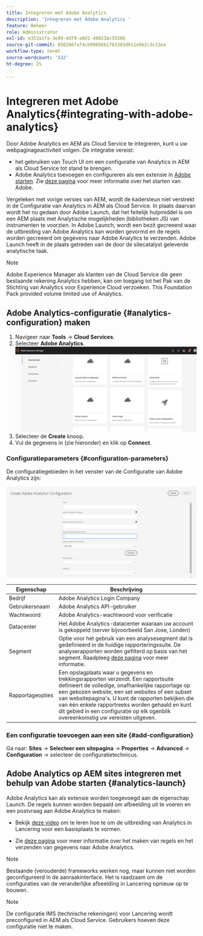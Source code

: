 ```yaml
---
title: Integreren met Adobe Analytics
description: 'Integreren met Adobe Analytics '
feature: Beheer
role: Administrator
exl-id: e353a1fa-3e99-4d79-a0d1-40851bc55506
source-git-commit: 856266faf4cb99056b1763383d611e9b2c3c13ea
workflow-type: tm+mt
source-wordcount: '532'
ht-degree: 2%

---
```


# Integreren met Adobe Analytics{#integrating-with-adobe-analytics}

Door Adobe Analytics en AEM als Cloud Service te integreren, kunt u uw webpaginageactiviteit volgen. De integratie vereist:

* het gebruiken van Touch UI om een configuratie van Analytics in AEM als Cloud Service tot stand te brengen.
* Adobe Analytics toevoegen en configureren als een extensie in [Adobe starten](#analytics-launch). Zie [deze pagina](https://experienceleague.adobe.com/docs/launch/using/intro/get-started/quick-start.html) voor meer informatie over het starten van Adobe.

Vergeleken met vorige versies van AEM, wordt de kadersteun niet verstrekt in de Configuratie van Analytics in AEM als Cloud Service. In plaats daarvan wordt het nu gedaan door Adobe Launch, dat het feitelijk hulpmiddel is om een AEM plaats met Analytische mogelijkheden (bibliotheken JS) van instrumenten te voorzien. In Adobe Launch, wordt een bezit gecreeerd waar de uitbreiding van Adobe Analytics kan worden gevormd en de regels worden gecreeerd om gegevens naar Adobe Analytics te verzenden. Adobe Launch heeft in de plaats getreden van de door de sitecatalyst geleverde analytische taak.

>[!NOTE]
>
>Adobe Experience Manager als klanten van de Cloud Service die geen bestaande rekening Analytics hebben, kan om toegang tot het Pak van de Stichting van Analytics voor Experience Cloud verzoeken. This Foundation Pack provided volume limited use of Analytics.

## Adobe Analytics-configuratie {#analytics-configuration} maken

1. Navigeer naar **Tools** → **Cloud Services**.
2. Selecteer **Adobe Analytics**.
   ![Adobe Analytics ](assets/analytics_screen2.png "WindowAdobe Analytics-venster")
3. Selecteer de **Create** knoop.
4. Vul de gegevens in (zie hieronder) en klik op **Connect**.

### Configuratieparameters {#configuration-parameters}

De configuratiegebieden in het venster van de Configuratie van Adobe Analytics zijn:

![Configuratieparameters ](assets/properties_field1.png "ParametersConfiguration")

| Eigenschap | Beschrijving |
|---|---|
| Bedrijf | Adobe Analytics Login Company |
| Gebruikersnaam | Adobe Analytics API-gebruiker |
| Wachtwoord | Adobe Analytics-wachtwoord voor verificatie |
| Datacenter | Het Adobe Analytics-datacenter waaraan uw account is gekoppeld (server bijvoorbeeld San Jose, Londen) |
| Segment | Optie voor het gebruik van een analysesegment dat is gedefinieerd in de huidige rapporteringssuite. De analyserapporten worden gefilterd op basis van het segment. Raadpleeg [deze pagina](https://experienceleague.adobe.com/docs/analytics/components/segmentation/seg-overview.html) voor meer informatie. |
| Rapportageopties | Een opslagplaats waar u gegevens en trekkingsrapporten verzendt. Een rapportsuite definieert de volledige, onafhankelijke rapportage op een gekozen website, een set websites of een subset van websitepagina&#39;s. U kunt de rapporten bekijken die van één enkele rapportreeks worden gehaald en kunt dit gebied in een configuratie op elk ogenblik overeenkomstig uw vereisten uitgeven. |

### Een configuratie toevoegen aan een site {#add-configuration}

Ga naar: **Sites** → **Selecteer een sitepagina** → **Properties** → **Advanced** → **Configuration** → selecteer de configuratietechnicus.

## Adobe Analytics op AEM sites integreren met behulp van Adobe starten {#analytics-launch}

Adobe Analytics kan als extensie worden toegevoegd aan de eigenschap Launch. De regels kunnen worden bepaald om afbeelding uit te voeren en een postvraag aan Adobe Analytics te maken:

* Bekijk [deze video](https://experienceleague.adobe.com/docs/analytics-learn/tutorials/implementation/via-adobe-launch/basic-configuration-of-the-analytics-launch-extension.html) om te leren hoe te om de uitbreiding van Analytics in Lancering voor een basisplaats te vormen.

* Zie [deze pagina](https://experienceleague.adobe.com/docs/core-services-learn/implementing-in-websites-with-launch/implement-solutions/analytics.html) voor meer informatie over het maken van regels en het verzenden van gegevens naar Adobe Analytics.

>[!NOTE]
>
>Bestaande (verouderde) frameworks werken nog, maar kunnen niet worden geconfigureerd in de aanraakinterface. Het is raadzaam om de configuraties van de veranderlijke afbeelding in Lancering opnieuw op te bouwen.

>[!NOTE]
>
>De configuratie IMS (technische rekeningen) voor Lancering wordt preconfigured in AEM als Cloud Service. Gebruikers hoeven deze configuratie niet te maken.
